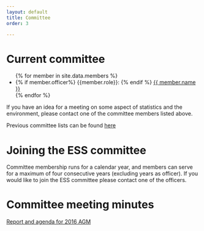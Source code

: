 ```yaml
---
layout: default
title: Committee
order: 3

---
```



# Current committee



<ul>
{% for member in site.data.members %}
  <li>
  {% if member.officer%}
  {{member.role}}:
  {% endif %}
    <a href="https://github.com/{{ member.github }}">
      {{ member.name }} <!--({{member.university}})-->
    </a>
  </li>
{% endfor %}
</ul>

If you have an idea for a meeting on some aspect of statistics and the environment, please contact one of the committee members listed above.

Previous committee lists can be found [here](documents/CommitteeMembership.xlsx)


# Joining the ESS committee

Committee membership runs for a calendar year, and members can serve for a maximum of four consecutive years (excluding years as officer). If you would like to join the ESS committee please contact one of the officers.


# Committee meeting minutes

[Report and agenda for 2016 AGM](documents/agenda/AGM2016.pdf)
